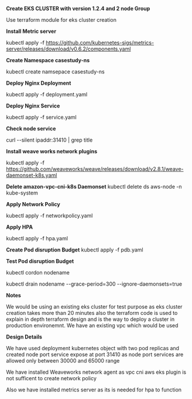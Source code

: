 **Create EKS CLUSTER with version 1.2.4 and 2 node Group**

Use terraform module for eks cluster creation

**Install Metric server**

kubectl apply -f https://github.com/kubernetes-sigs/metrics-server/releases/download/v0.6.2/components.yaml

**Create Namespace casestudy-ns**

kubectl create namsepace casestudy-ns

**Deploy Nginx Deployment**

kubectl apply -f deployment.yaml

**Deploy Nginx Service**

kubectl apply -f service.yaml

**Check node service**

curl --silent ipaddr:31410  | grep title

**Install weave works network plugins**

kubectl apply -f https://github.com/weaveworks/weave/releases/download/v2.8.1/weave-daemonset-k8s.yaml

**Delete amazon-vpc-cni-k8s Daemonset**
kubectl delete ds aws-node -n kube-system

**Apply Network Policy**

kubectl apply -f networkpolicy.yaml

**Apply HPA**

kubectl apply -f hpa.yaml

**Create Pod disruption Budget**
kubectl apply -f pdb.yaml


**Test Pod disruption Budget**

kubectl cordon nodename

kubectl drain nodename --grace-period=300 --ignore-daemonsets=true




**Notes**

We would be using an existing eks cluster for test purpose as eks cluster creation takes more than 20 minutes also the terraform code is used to explain in depth terraform design and is the way to deploy a cluster in production environemnt. We have an existing vpc which would be used

**Design Details**

We have used deployment kubernetes object with two pod replicas and created node port service expose at port 31410 as node port services are allowed only between 30000 and 65000 range

We have installed Weaveworks network agent as vpc cni aws eks plugin is not sufficent to create network policy

Also we have installed metrics server as its is needed for hpa to function



